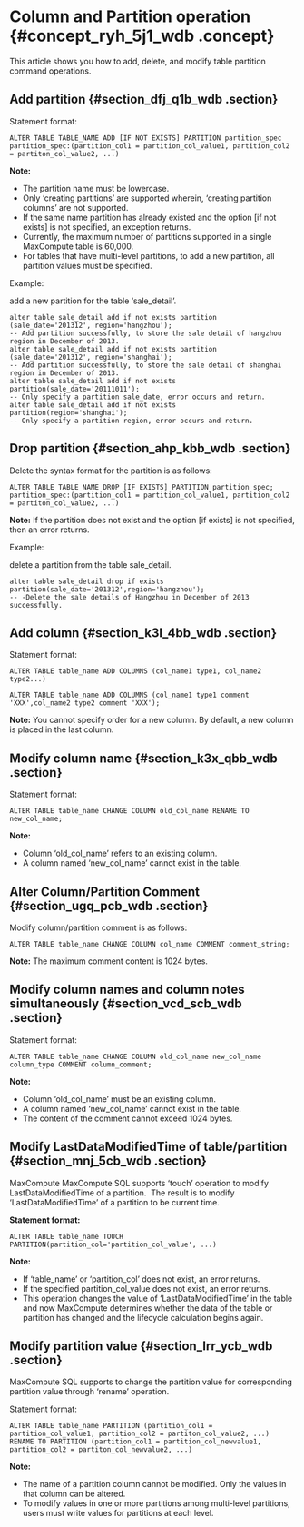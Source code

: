# Column and Partition operation {#concept_ryh_5j1_wdb .concept}

This article shows you how to add, delete, and modify table partition command operations.

## Add partition {#section_dfj_q1b_wdb .section}

Statement format:

```
ALTER TABLE TABLE_NAME ADD [IF NOT EXISTS] PARTITION partition_spec
partition_spec:(partition_col1 = partition_col_value1, partition_col2 = partiton_col_value2, ...)
```

**Note:** 

-   The partition name must be lowercase.
-   Only ‘creating partitions’ are supported wherein, ‘creating partition columns’ are not supported.
-   If the same name partition has already existed and the option \[if not exists\] is not specified, an exception returns.
-   Currently, the maximum number of partitions supported in a single MaxCompute table is 60,000.
-   For tables that have multi-level partitions, to add a new partition, all partition values must be specified.

Example: 

add a new partition for the table ‘sale\_detail’.

```
alter table sale_detail add if not exists partition (sale_date='201312', region='hangzhou');
-- Add partition successfully, to store the sale detail of hangzhou region in December of 2013.
alter table sale_detail add if not exists partition (sale_date='201312', region='shanghai');
-- Add partition successfully, to store the sale detail of shanghai region in December of 2013.
alter table sale_detail add if not exists partition(sale_date='20111011');
-- Only specify a partition sale_date, error occurs and return.
alter table sale_detail add if not exists partition(region='shanghai');
-- Only specify a partition region, error occurs and return.
```

## Drop partition {#section_ahp_kbb_wdb .section}

Delete the syntax format for the partition is as follows:

```
ALTER TABLE TABLE_NAME DROP [IF EXISTS] PARTITION partition_spec;
partition_spec:(partition_col1 = partition_col_value1, partition_col2 = partiton_col_value2, ...)
```

**Note:** If the partition does not exist and the option \[if exists\] is not specified, then an error returns.

Example: 

delete a partition from the table sale\_detail.

```
alter table sale_detail drop if exists partition(sale_date='201312',region='hangzhou'); 
-- -Delete the sale details of Hangzhou in December of 2013 successfully.
```

## Add column {#section_k3l_4bb_wdb .section}

Statement format:

```
ALTER TABLE table_name ADD COLUMNS (col_name1 type1, col_name2 type2...)
```

```
ALTER TABLE table_name ADD COLUMNS (col_name1 type1 comment 'XXX',col_name2 type2 comment 'XXX');
```

**Note:** You cannot specify order for a new column. By default, a new column is placed in the last column.

## Modify column name {#section_k3x_qbb_wdb .section}

Statement format:

```
ALTER TABLE table_name CHANGE COLUMN old_col_name RENAME TO new_col_name;
```

**Note:** 

-   Column ‘old\_col\_name’ refers to an existing column.
-   A column named ‘new\_col\_name’ cannot exist in the table.

## Alter Column/Partition Comment {#section_ugq_pcb_wdb .section}

Modify column/partition comment is as follows:

```
ALTER TABLE table_name CHANGE COLUMN col_name COMMENT comment_string;
```

**Note:** The maximum comment content is 1024 bytes.

## Modify column names and column notes simultaneously {#section_vcd_scb_wdb .section}

Statement format:

```
ALTER TABLE table_name CHANGE COLUMN old_col_name new_col_name column_type COMMENT column_comment;
```

**Note:** 

-   Column ‘old\_col\_name’ must be an existing column.
-   A column named ‘new\_col\_name’ cannot exist in the table.
-   The content of the comment cannot exceed 1024 bytes.

## Modify LastDataModifiedTime of table/partition {#section_mnj_5cb_wdb .section}

MaxCompute MaxCompute SQL supports ‘touch’ operation to modify LastDataModifiedTime of a partition.  The result is to modify ‘LastDataModifiedTime’ of a partition to be current time.

**Statement format:**

```
ALTER TABLE table_name TOUCH PARTITION(partition_col='partition_col_value', ...)
```

**Note:** 

-   If ‘table\_name’ or ‘partition\_col’ does not exist, an error returns.
-   If the specified partition\_col\_value does not exist, an error returns.
-   This operation changes the value of ‘LastDataModifiedTime’ in the table and now MaxCompute determines whether the data of the table or partition has changed and the lifecycle calculation begins again.

## Modify partition value {#section_lrr_ycb_wdb .section}

MaxCompute SQL supports to change the partition value for corresponding partition value through ‘rename’ operation.

Statement format:

```
ALTER TABLE table_name PARTITION (partition_col1 = partition_col_value1, partition_col2 = partiton_col_value2, ...) 
RENAME TO PARTITION (partition_col1 = partition_col_newvalue1, partition_col2 = partiton_col_newvalue2, ...)
```

**Note:** 

-   The name of a partition column cannot be modified. Only the values in that column can be altered.
-   To modify values in one or more partitions among multi-level partitions, users must write values for partitions at each level.

